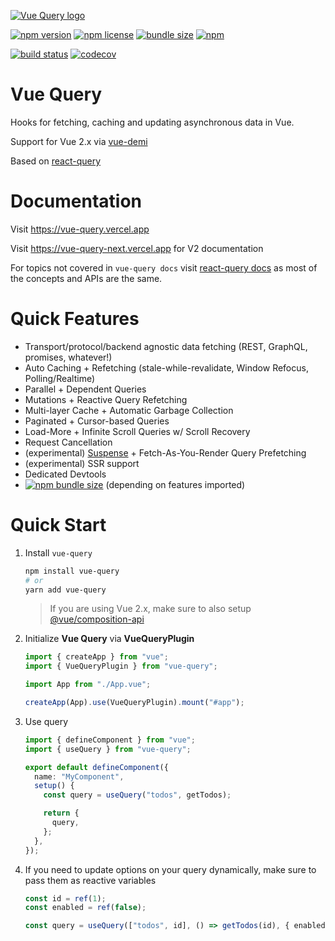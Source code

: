 [![Vue Query logo](./media/vue-query.png)](https://damianosipiuk.github.io/vue-query/)

[![npm version](https://img.shields.io/npm/v/vue-query)](https://www.npmjs.com/package/vue-query)
[![npm license](https://img.shields.io/npm/l/vue-query)](https://github.com/DamianOsipiuk/vue-query/blob/main/LICENSE)
[![bundle size](https://img.shields.io/bundlephobia/minzip/vue-query)](https://bundlephobia.com/result?p=vue-query)
[![npm](https://img.shields.io/npm/dm/vue-query)](https://www.npmjs.com/package/vue-query)

[![build status](https://img.shields.io/github/workflow/status/DamianOsipiuk/vue-query/CI/main)](https://github.com/DamianOsipiuk/vue-query/actions/workflows/ci.yml?query=branch%3Amain)
[![codecov](https://codecov.io/gh/DamianOsipiuk/vue-query/branch/main/graph/badge.svg?token=X8FK0O5CTG)](https://codecov.io/gh/DamianOsipiuk/vue-query)

# Vue Query

Hooks for fetching, caching and updating asynchronous data in Vue.

Support for Vue 2.x via [vue-demi](https://github.com/vueuse/vue-demi)

Based on [react-query](https://github.com/tannerlinsley/react-query)

# Documentation

Visit https://vue-query.vercel.app

Visit https://vue-query-next.vercel.app for V2 documentation

For topics not covered in `vue-query docs` visit [react-query docs](https://react-query.tanstack.com/reference/useQuery) as most of the concepts and APIs are the same.

# Quick Features

- Transport/protocol/backend agnostic data fetching (REST, GraphQL, promises, whatever!)
- Auto Caching + Refetching (stale-while-revalidate, Window Refocus, Polling/Realtime)
- Parallel + Dependent Queries
- Mutations + Reactive Query Refetching
- Multi-layer Cache + Automatic Garbage Collection
- Paginated + Cursor-based Queries
- Load-More + Infinite Scroll Queries w/ Scroll Recovery
- Request Cancellation
- (experimental) [Suspense](https://v3.vuejs.org/guide/migration/suspense.html#introduction) + Fetch-As-You-Render Query Prefetching
- (experimental) SSR support
- Dedicated Devtools
- [![npm bundle size](https://img.shields.io/bundlephobia/minzip/vue-query)](https://bundlephobia.com/result?p=vue-query) (depending on features imported)

# Quick Start

1. Install `vue-query`
    ```bash
    npm install vue-query
    # or
    yarn add vue-query
    ```

    > If you are using Vue 2.x, make sure to also setup [@vue/composition-api](https://github.com/vuejs/composition-api)

2. Initialize **Vue Query** via **VueQueryPlugin**

   ```ts
   import { createApp } from "vue";
   import { VueQueryPlugin } from "vue-query";

   import App from "./App.vue";

   createApp(App).use(VueQueryPlugin).mount("#app");
   ```

3. Use query

   ```ts
   import { defineComponent } from "vue";
   import { useQuery } from "vue-query";

   export default defineComponent({
     name: "MyComponent",
     setup() {
       const query = useQuery("todos", getTodos);

       return {
         query,
       };
     },
   });
   ```

4. If you need to update options on your query dynamically, make sure to pass them as reactive variables

   ```ts
   const id = ref(1);
   const enabled = ref(false);

   const query = useQuery(["todos", id], () => getTodos(id), { enabled });
   ```
